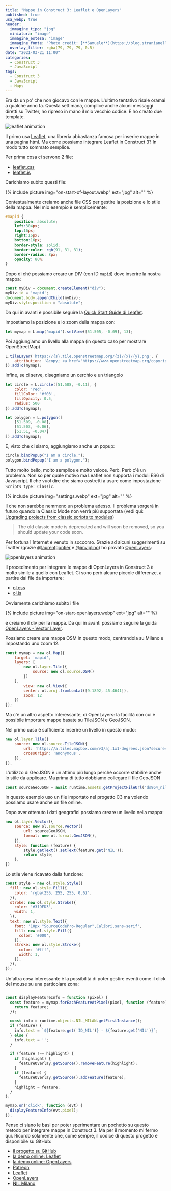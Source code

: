 ```yaml
---
title: "Mappe in Construct 3: Leaflet e OpenLayers"
published: true
usa_webp: true
header:
  immagine_tipo: "jpg"
  miniatura: "image"
  immagine_estesa: "image"
  immagine_fonte: "Photo credit: [**Samuele**](https://blog.stranianelli.com/)"
  overlay_filter: rgba(79, 79, 79, 0.5)
date: "2021-03-21 11:00"
categories:
  - Construct 3
  - JavaScript
tags:
  - Construct 3
  - JavaScript
  - Maps
---
```


Era da un po' che non giocavo con le mappe. L'ultimo tentativo risale oramai a qualche anno fa. Questa settimana, complice anche alcuni messaggi diretti su Twitter, ho ripreso in mano il mio vecchio codice. E ho creato due template.

![leaflet animation](https://raw.githubusercontent.com/el3um4s/strani-anelli-blog/master/_posts/2021/2021-03-21-mappe-in-construct-3-leaflet-e-openlayers/animation.gif)

Il primo usa [Leaflet](https://leafletjs.com/), una libreria abbastanza famosa per inserire mappe in una pagina html. Ma come possiamo integrare Leaflet in Construct 3? In modo tutto sommato semplice.

Per prima cosa ci servono 2 file:

- [leaflet.css](https://unpkg.com/leaflet@1.7.1/dist/leaflet.css)
- [leaflet.js](https://unpkg.com/leaflet@1.7.1/dist/leaflet.js)

Carichiamo subito questi file:

{% include picture img="on-start-of-layout.webp" ext="jpg" alt="" %}

Contestualmente creiamo anche file CSS per gestire la posizione e lo stile della mappa. Nel mio esempio è semplicemente:

```css
#mapid {
	position: absolute;
	left:304px;
	top:16px;
	right:16px;
	bottom:16px;
	border-style: solid;
	border-color: rgb(91, 31, 31);
	border-radius: 8px;
	opacity: 80%;
}
```

Dopo di ché possiamo creare un DIV (con ID `mapid`) dove inserire la nostra mappa:

```js
const myDiv = document.createElement("div");
myDiv.id = 'mapid';
document.body.appendChild(myDiv);
myDiv.style.position = "absolute";
```

Da qui in avanti è possibile seguire la [Quick Start Guide di Leaflet](https://leafletjs.com/examples/quick-start/).

Impostiamo la posizione e lo zoom della mappa con:

```js
let mymap = L.map('mapid').setView([51.505, -0.09], 13);
```

Poi aggiungiamo un livello alla mappa (in questo caso per mostrare OpenStreetMap)

```js
L.tileLayer('https://{s}.tile.openstreetmap.org/{z}/{x}/{y}.png', {
    attribution: '&copy; <a href="https://www.openstreetmap.org/copyright">OpenStreetMap</a> contributors'
}).addTo(mymap);
```

Infine, se ci serve, disegniamo un cerchio e un triangolo

```js
let circle = L.circle([51.508, -0.11], {
    color: 'red',
    fillColor: '#f03',
    fillOpacity: 0.5,
    radius: 500
}).addTo(mymap);

let polygon = L.polygon([
    [51.509, -0.08],
    [51.503, -0.06],
    [51.51, -0.047]
]).addTo(mymap);
```

E, visto che ci siamo, aggiungiamo anche un popup:

```js
circle.bindPopup("I am a circle.");
polygon.bindPopup("I am a polygon.");
```

Tutto molto bello, molto semplice e molto veloce. Però. Però c'è un problema. Non so per quale motivo ma Leaflet non supporta i moduli ES6 di Javascript. Il che vuol dire che siamo costretti a usare come impostazione `Scripts type: Classic`.

{% include picture img="settings.webp" ext="jpg" alt="" %}

Il che non sarebbe nemmeno un problema adesso. Il problema sorgerà in futuro quando la Classic Mode non verrà più supportata (vedi qui: [Upgrading projects from classic scripts to modules](https://www.construct.net/en/tutorials/upgrading-projects-classic-2652))

> The old classic mode is deprecated and will soon be removed, so you should update your code soon.

Per fortuna l'Internet è venuto in soccorso. Grazie ad alcuni suggerimenti su Twitter (grazie [@laurentgontier](https://twitter.com/laurentgontier) e [@jmviglino](https://twitter.com/jmviglino)) ho provato [OpenLayers](https://openlayers.org/):


![openlayers animation](https://raw.githubusercontent.com/el3um4s/strani-anelli-blog/master/_posts/2021/2021-03-21-mappe-in-construct-3-leaflet-e-openlayers/animation-little.gif)

Il procedimento per integrare le mappe di OpenLayers in Construct 3 è molto simile a quello con Leaflet. Ci sono però alcune piccole differenze, a partire dai file da importare:

- [ol.css](https://cdn.jsdelivr.net/gh/openlayers/openlayers.github.io@master/en/v6.5.0/css/ol.css)
- [ol.js](https://cdn.jsdelivr.net/gh/openlayers/openlayers.github.io@master/en/v6.5.0/build/ol.js)

Ovviamente carichiamo subito i file

{% include picture img="on-start-openlayers.webp" ext="jpg" alt="" %}

e creiamo il div per la mappa. Da qui in avanti possiamo seguire la guida [OpenLayers - Vector Layer](https://openlayers.org/en/latest/examples/vector-layer.html).

Possiamo creare una mappa OSM in questo modo, centrandola su Milano e impostando uno zoom 12.

```js
const mymap = new ol.Map({
	target: 'mapid',
	layers: [
		new ol.layer.Tile({
			source: new ol.source.OSM()
		})
	],
		view: new ol.View({
		center: ol.proj.fromLonLat([9.1892, 45.4641]),
		zoom: 12
	})
});
```

Ma c'è un altro aspetto interessante, di OpenLayers: la facilità con cui è possibile importare mappe basate su TileJSON e GeoJSON.

Nel primo caso è sufficiente inserire un livello in questo modo:

```js
new ol.layer.Tile({
	source: new ol.source.TileJSON({
		url: 'https://a.tiles.mapbox.com/v3/aj.1x1-degrees.json?secure=1',
		crossOrigin: 'anonymous',
	}),
}),
```

L'utilizzo di GeoJSON è un attimo più lungo perché occorre stabilire anche lo stile da applicare. Ma prima di tutto dobbiamo collegare il file GeoJSON

```js
const sourceGeoJSON = await runtime.assets.getProjectFileUrl("ds964_nil_wm.geojson");
```

In questo esempio uso un file importato nel progetto C3 ma volendo possiamo usare anche un file online.

Dopo aver ottenuto i dati geografici possiamo creare un livello nella mappa:

```js
new ol.layer.Vector({
	source: new ol.source.Vector({
		url: sourceGeoJSON,
		format: new ol.format.GeoJSON(),
	}),
	style: function (feature) {
		style.getText().setText(feature.get('NIL'));
		return style;
	},
})
```

Lo stile viene ricavato dalla funzione:

```js
const style = new ol.style.Style({
  fill: new ol.style.Fill({
    color: 'rgba(255, 255, 255, 0.6)',
  }),
  stroke: new ol.style.Stroke({
    color: '#319FD3',
    width: 1,
  }),
  text: new ol.style.Text({
    font: '10px "SourceCodePro-Regular",Calibri,sans-serif',
    fill: new ol.style.Fill({
      color: '#000',
    }),
    stroke: new ol.style.Stroke({
      color: '#fff',
      width: 1,
    }),
  }),
});
```

Un'altra cosa interessante è la possibilità di poter gestire eventi come il click del mouse su una particolare zona:

```js

const displayFeatureInfo = function (pixel) {
  const feature = mymap.forEachFeatureAtPixel(pixel, function (feature) {
    return feature;
  });

  const info = runtime.objects.NIL_MILAN.getFirstInstance();
  if (feature) {
    info.text = `${feature.get('ID_NIL')} - ${feature.get('NIL')}`;
  } else {
    info.text = '';
  }

  if (feature !== highlight) {
    if (highlight) {
      featureOverlay.getSource().removeFeature(highlight);
    }
    if (feature) {
      featureOverlay.getSource().addFeature(feature);
    }
    highlight = feature;
  }
};

mymap.on('click', function (evt) {
  displayFeatureInfo(evt.pixel);
});
```

Penso ci siano le basi per poter sperimentare un pochetto su questo metodo per integrare mappe in Construct 3. Ma per il momento mi fermo qui. Ricordo solamente che, come sempre, il codice di questo progetto è disponibile su GitHub:

- [il progetto su GitHub](https://github.com/el3um4s/construct-demo)
- [la demo online: Leaflet](https://c3demo.stranianelli.com/mini-template/003-leaflet/demo/)
- [la demo online: OpenLayers](https://c3demo.stranianelli.com/mini-template/004-openlayers/demo/)
- [Patreon](https://www.patreon.com/el3um4s)
- [Leaflet](https://leafletjs.com/)
- [OpenLayers](https://openlayers.org/)
- [NIL Milano](https://dati.comune.milano.it/dataset/ds964-nil-vigenti-pgt-2030/resource/9c4e0776-56fc-4f3d-8a90-f4992a3be426)
